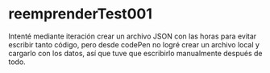 # reemprenderTest001
Intenté mediante iteración crear un archivo JSON con las horas para evitar escribir tanto código,
pero desde codePen no logré crear un archivo local y cargarlo con los datos, así que tuve que escribirlo
manualmente después de todo. 

